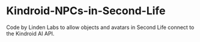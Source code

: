 # Kindroid-NPCs-in-Second-Life
Code by Linden Labs to allow objects and avatars in Second Life connect to the Kindroid AI API.
